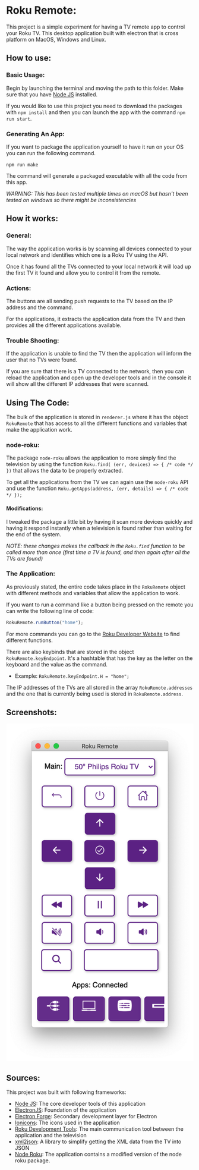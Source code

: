 # Roku Remote: 

This project is a simple experiment for having a TV remote app to control your Roku TV. This desktop application built with electron that is cross platform on MacOS, Windows and Linux.

## How to use:

### Basic Usage:

Begin by launching the terminal and moving the path to this folder. Make sure that you have [Node JS](https://nodejs.org/en) installed.

If you would like to use this project you need to download the packages with `npm install` and then you can launch the app with the command `npm run start`.

### Generating An App:

If you want to package the application yourself to have it run on your OS you can run the following command.

```
npm run make
```

The command will generate a packaged executable with all the code from this app.

*WARNING: This has been tested multiple times on macOS but hasn't been tested on windows so there might be inconsistencies*

## How it works:

### General:

The way the application works is by scanning all devices connected to your local network and identifies which one is a Roku TV using the API. 

Once it has found all the TVs connected to your local network it will load up the first TV it found and allow you to control it from the remote.

### Actions:

The buttons are all sending push requests to the TV based on the IP address and the command.

For the applications, it extracts the application data from the TV and then provides all the different applications available.

### Trouble Shooting:

If the application is unable to find the TV then the application will inform the user that no TVs were found.

If you are sure that there is a TV connected to the network, then you can reload the application and open up the developer tools and in the console it will show all the different IP addresses that were scanned.

## Using The Code:

The bulk of the application is stored in `renderer.js` where it has the object `RokuRemote` that has access to all the different functions and variables that make the application work.

### node-roku:

The package `node-roku` allows the application to more simply find the television by using the function `Roku.find( (err, devices) => { /* code */ })` that allows the data to be properly extracted.

To get all the applications from the TV we can again use the `node-roku` API and use the function `Roku.getApps(address, (err, details) => { /* code */ });`

#### Modifications:

I tweaked the package a little bit by having it scan more devices quickly and having it respond instantly when a television is found rather than waiting for the end of the system. 

*NOTE: these changes makes the callback in the `Roku.find` function to be called more than once (first time a TV is found, and then again after all the TVs are found)*

### The Application:

As previously stated, the entire code takes place in the `RokuRemote` object with different methods and variables that allow the application to work.

If you want to run a command like a button being pressed on the remote you can write the following line of code:
```javascript
RokuRemote.runButton("home");
```

For more commands you can go to the [Roku Developer Website](https://developer.roku.com/docs/developer-program/dev-tools/external-control-api.md) to find different functions.

There are also keybinds that are stored in the object `RokuRemote.keyEndpoint`. It's a hashtable that has the key as the letter on the keyboard and the value as the command. 
* Example: `RokuRemote.keyEndpoint.H = "home";`

The IP addresses of the TVs are all stored in the array `RokuRemote.addresses` and the one that is currently being used is stored in `RokuRemote.address`.

## Screenshots:

![screenshot](github_images/screenshot.png)

## Sources:

This project was built with following frameworks:
- [Node JS](https://nodejs.org/en): The core developer tools of this application
- [ElectronJS](https://www.electronjs.org/): Foundation of the application
- [Electron Forge](https://www.electronforge.io/): Secondary development layer for Electron
- [Ionicons](https://ionic.io/ionicons): The icons used in the application
- [Roku Development Tools](https://developer.roku.com/docs/developer-program/dev-tools/external-control-api.md): The main communication tool between the application and the television
- [xml2json](https://github.com/henrikingo/xml2json ): A library to simplify getting the XML data from the TV into JSON
- [Node Roku](https://www.npmjs.com/package/node-roku): The application contains a modified version of the node roku package.
